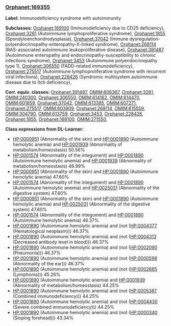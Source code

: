 
### [Orphanet:169355](http://www.orpha.net/ORDO/Orphanet_169355)
**Label:** Immunodeficiency syndrome with autoimmunity

**Subclasses:** [Orphanet:169100](http://www.orpha.net/ORDO/Orphanet_169100) (Immunodeficiency due to CD25 deficiency), [Orphanet:3261](http://www.orpha.net/ORDO/Orphanet_3261) (Autoimmune lymphoproliferative syndrome), [Orphanet:1855](http://www.orpha.net/ORDO/Orphanet_1855) (Spondyloenchondrodysplasia), [Orphanet:37042](http://www.orpha.net/ORDO/Orphanet_37042) (Immune dysregulation-polyendocrinopathy-enteropathy-X-linked syndrome), [Orphanet:268114](http://www.orpha.net/ORDO/Orphanet_268114) (RAS-associated autoimmune leukoproliferative disease), [Orphanet:391487](http://www.orpha.net/ORDO/Orphanet_391487) (Autoimmune enteropathy and endocrinopathy-susceptibility to chronic infections syndrome), [Orphanet:3453](http://www.orpha.net/ORDO/Orphanet_3453) (Autoimmune polyendocrinopathy type 1), [Orphanet:306550](http://www.orpha.net/ORDO/Orphanet_306550) (FADD-related immunodeficiency), [Orphanet:275517](http://www.orpha.net/ORDO/Orphanet_275517) (Autoimmune lymphoproliferative syndrome with recurrent viral infections), [Orphanet:228426](http://www.orpha.net/ORDO/Orphanet_228426) (Syndromic multisystem autoimmune disease due to Itch deficiency), 

**Corr. equiv. classes:** [Orphanet:391487](http://www.orpha.net/ORDO/Orphanet_391487), [OMIM:606367](http://purl.obolibrary.org/obo/OMIM_606367), [Orphanet:3261](http://www.orpha.net/ORDO/Orphanet_3261), [OMIM:240300](http://purl.obolibrary.org/obo/OMIM_240300), [Orphanet:306550](http://www.orpha.net/ORDO/Orphanet_306550), [OMIM:614162](http://purl.obolibrary.org/obo/OMIM_614162), [OMIM:614470](http://purl.obolibrary.org/obo/OMIM_614470), [OMIM:601859](http://purl.obolibrary.org/obo/OMIM_601859), [Orphanet:37042](http://www.orpha.net/ORDO/Orphanet_37042), [OMIM:613385](http://purl.obolibrary.org/obo/OMIM_613385), [OMIM:607271](http://purl.obolibrary.org/obo/OMIM_607271), [Orphanet:275517](http://www.orpha.net/ORDO/Orphanet_275517), [OMIM:603909](http://purl.obolibrary.org/obo/OMIM_603909), [Orphanet:268114](http://www.orpha.net/ORDO/Orphanet_268114), [OMIM:615559](http://purl.obolibrary.org/obo/OMIM_615559), [OMIM:304790](http://purl.obolibrary.org/obo/OMIM_304790), [OMIM:613759](http://purl.obolibrary.org/obo/OMIM_613759), [Orphanet:3453](http://www.orpha.net/ORDO/Orphanet_3453), [Orphanet:228426](http://www.orpha.net/ORDO/Orphanet_228426), [Orphanet:1855](http://www.orpha.net/ORDO/Orphanet_1855), [Orphanet:169100](http://www.orpha.net/ORDO/Orphanet_169100), [OMIM:271550](http://purl.obolibrary.org/obo/OMIM_271550), 

**Class expressions from DL-Learner:**

- [HP:0000951](http://purl.obolibrary.org/obo/HP_0000951) (Abnormality of the skin) and [HP:0001890](http://purl.obolibrary.org/obo/HP_0001890) (Autoimmune hemolytic anemia) and [HP:0001939](http://purl.obolibrary.org/obo/HP_0001939) (Abnormality of metabolism/homeostasis) 50.56%
- [HP:0001574](http://purl.obolibrary.org/obo/HP_0001574) (Abnormality of the integument) and [HP:0001890](http://purl.obolibrary.org/obo/HP_0001890) (Autoimmune hemolytic anemia) and [HP:0001939](http://purl.obolibrary.org/obo/HP_0001939) (Abnormality of metabolism/homeostasis) 48.99%
- [HP:0000951](http://purl.obolibrary.org/obo/HP_0000951) (Abnormality of the skin) and [HP:0001890](http://purl.obolibrary.org/obo/HP_0001890) (Autoimmune hemolytic anemia) 47.60%
- [HP:0001574](http://purl.obolibrary.org/obo/HP_0001574) (Abnormality of the integument) and [HP:0001890](http://purl.obolibrary.org/obo/HP_0001890) (Autoimmune hemolytic anemia) and [HP:0025031](http://purl.obolibrary.org/obo/HP_0025031) (Abnormality of the digestive system) 47.60%
- [HP:0000951](http://purl.obolibrary.org/obo/HP_0000951) (Abnormality of the skin) and [HP:0001890](http://purl.obolibrary.org/obo/HP_0001890) (Autoimmune hemolytic anemia) and [HP:0025031](http://purl.obolibrary.org/obo/HP_0025031) (Abnormality of the digestive system) 47.60%
- [HP:0001574](http://purl.obolibrary.org/obo/HP_0001574) (Abnormality of the integument) and [HP:0001890](http://purl.obolibrary.org/obo/HP_0001890) (Autoimmune hemolytic anemia) 46.37%
- [HP:0001890](http://purl.obolibrary.org/obo/HP_0001890) (Autoimmune hemolytic anemia) and (not ([HP:0004377](http://purl.obolibrary.org/obo/HP_0004377) (Hematological neoplasm))) 46.37%
- [HP:0001890](http://purl.obolibrary.org/obo/HP_0001890) (Autoimmune hemolytic anemia) and (not ([HP:0004313](http://purl.obolibrary.org/obo/HP_0004313) (Decreased antibody level in blood))) 46.37%
- [HP:0001890](http://purl.obolibrary.org/obo/HP_0001890) (Autoimmune hemolytic anemia) and (not ([HP:0002090](http://purl.obolibrary.org/obo/HP_0002090) (Pneumonia))) 46.37%
- [HP:0001890](http://purl.obolibrary.org/obo/HP_0001890) (Autoimmune hemolytic anemia) and (not ([HP:0000598](http://purl.obolibrary.org/obo/HP_0000598) (Abnormality of the ear))) 46.37%
- [HP:0001890](http://purl.obolibrary.org/obo/HP_0001890) (Autoimmune hemolytic anemia) and (not ([HP:0002665](http://purl.obolibrary.org/obo/HP_0002665) (Lymphoma))) 45.26%
- [HP:0001890](http://purl.obolibrary.org/obo/HP_0001890) (Autoimmune hemolytic anemia) and [HP:0001939](http://purl.obolibrary.org/obo/HP_0001939) (Abnormality of metabolism/homeostasis) 44.25%
- [HP:0001890](http://purl.obolibrary.org/obo/HP_0001890) (Autoimmune hemolytic anemia) and (not ([HP:0005387](http://purl.obolibrary.org/obo/HP_0005387) (Combined immunodeficiency))) 44.25%
- [HP:0001890](http://purl.obolibrary.org/obo/HP_0001890) (Autoimmune hemolytic anemia) and (not ([HP:0004430](http://purl.obolibrary.org/obo/HP_0004430) (Severe combined immunodeficiency))) 44.25%
- [HP:0001890](http://purl.obolibrary.org/obo/HP_0001890) (Autoimmune hemolytic anemia) and (not ([HP:0000340](http://purl.obolibrary.org/obo/HP_0000340) (Sloping forehead))) 43.34%


